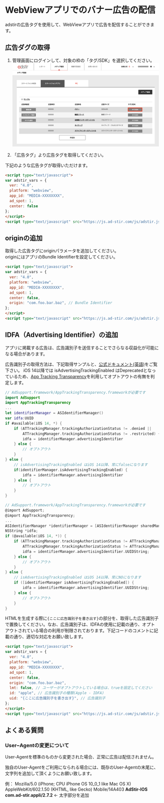 # WebViewアプリでのバナー広告の配信

adstirの広告タグを使用して、WebViewアプリで広告を配信することができます。  

## 広告ダグの取得

1. 管理画面にログインして、対象の枠の「タグ/SDK」を選択してください。
![tag01](../../init/Adstir_sdk_tutorial_01.png)

2. 「広告タグ」より広告タグを取得してください。

下記のような広告タグが取得いただけます。
```HTML
<script type="text/javascript">
var adstir_vars = {
  ver: "4.0",
  platform: "webview",
  app_id: "MEDIA-XXXXXXXX",
  ad_spot: 1,
  center: false
};
</script>
<script type="text/javascript" src="https://js.ad-stir.com/js/adstir.js"></script>
```

## originの追加
取得した広告タグにoriginパラメータを追加してください。  
originにはアプリのBundle Identifierを設定してください。

```HTML
<script type="text/javascript">
var adstir_vars = {
  ver: "4.0",
  platform: "webview",
  app_id: "MEDIA-XXXXXXXX",
  ad_spot: 1,
  center: false,
  origin: "com.foo.bar.baz", // Bundle Identifier
};
</script>
<script type="text/javascript" src="https://js.ad-stir.com/js/adstir.js"></script>
```

## IDFA（Advertising Identifier）の追加

アプリに掲載する広告は、広告識別子を送信することでさらなる収益化が可能になる場合があります。

広告識別子の取得方法は、下記取得サンプルと、[公式ドキュメント(英語)](https://developer.apple.com/library/ios/documentation/AdSupport/Reference/ASIdentifierManager_Ref/)をご覧下さい。
iOS 14以降では isAdvertisingTrackingEnabled はDeprecatedとなっているため、[App Tracking Transparency](https://developer.apple.com/documentation/apptrackingtransparency)を利用してオプトアウトの有無を判定します。


```swift tab=
// AdSupport.framework/AppTrackingTransparency.frameworkが必要です
import AdSupport
import AppTrackingTransparency
...
let identifierManager = ASIdentifierManager()
var idfa:UUID
if #available(iOS 14, *) {
    if (ATTrackingManager.trackingAuthorizationStatus != .denied ||
        ATTrackingManager.trackingAuthorizationStatus != .restricted) {
        idfa = identifierManager.advertisingIdentifier
    } else {
        // オプトアウト
    }
} else {
    // isAdvertisingTrackingEnabled はiOS 14以降、常にfalseになります
    if(identifierManager.isAdvertisingTrackingEnabled) {
        idfa = identifierManager.advertisingIdentifier
    } else {
        // オプトアウト
    }
}
```

```objective-c tab=
// AdSupport.framework/AppTrackingTransparency.frameworkが必要です
@import AdSupport;
@import AppTrackingTransparency;
...
ASIdentifierManager *identifierManager = [ASIdentifierManager sharedManager];
NSString *idfa;
if (@available(iOS 14, *)) {
    if (ATTrackingManager.trackingAuthorizationStatus != ATTrackingManagerAuthorizationStatusDenied &&
        ATTrackingManager.trackingAuthorizationStatus != ATTrackingManagerAuthorizationStatusRestricted) {
        idfa = identifierManager.advertisingIdentifier.UUIDString;
    } else {
        // オプトアウト
    }
} else {
    // isAdvertisingTrackingEnabled はiOS 14以降、常にNOになります
    if ([identifierManager isAdvertisingTrackingEnabled]) {
        idfa = identifierManager.advertisingIdentifier.UUIDString;
    } else {
        // オプトアウト
    }
}
```


HTMLを生成する際に`{ここに広告識別子を書き出す}`の部分を、取得した広告識別子で置換してください。なお、広告識別子は、IDFAの使用に記載の通り、オプトアウトされている場合の利用が制限されております。下記コードのコメントに記載の通り、適切な対応をお願い致します。 

```HTML
<script type="text/javascript">
var adstir_vars = {
  ver: "4.0",
  platform: "webview",
  app_id: "MEDIA-XXXXXXXX",
  ad_spot: 1,
  center: false,
  origin: "com.foo.bar.baz",
  lmt: false, // ユーザーがオプトアウトしている場合は、trueを設定してください
  id: "apple", // 広告識別子の種類(Apple - IDFA)
  uid: "{ここに広告識別子を書き出す}", // 広告識別子
};
</script>
<script type="text/javascript" src="https://js.ad-stir.com/js/adstir.js"></script>
```


## よくある質問

### User−Agentの変更について

User-Agentを標準のものから変更された場合、正常に広告は配信されません。

独自のUser-Agentをご利用になられる場合には、既存のUser-Agentの末尾に、文字列を追加して頂くようにお願い致します。

例：
Mozilla/5.0 (iPhone; CPU iPhone OS 10_0_1 like Mac OS X) AppleWebKit/602.1.50 (KHTML, like Gecko) Mobile/14A403 **AdStir-IOS com.ad-stir.appli/2.7.2** <- 太字部分を追加
